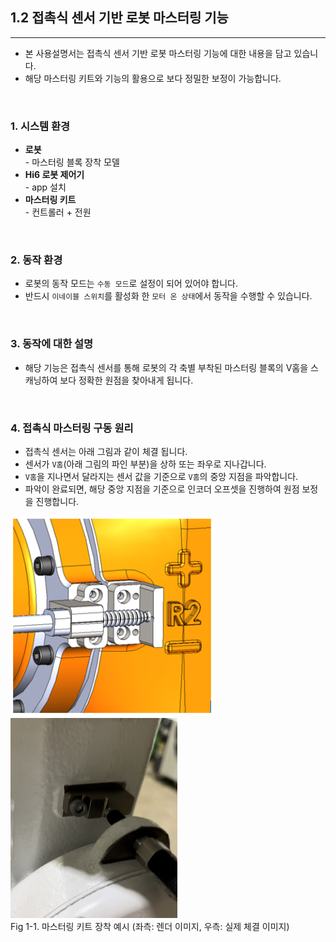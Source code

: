 ## 1.2 접촉식 센서 기반 로봇 마스터링 기능
---

- 본 사용설명서는 접촉식 센서 기반 로봇 마스터링 기능에 대한 내용을 담고 있습니다. 
- 해당 마스터링 키트와 기능의 활용으로 보다 정밀한 보정이 가능합니다.

<br>

### 1. 시스템 환경
- **로봇** <br>- 마스터링 블록 장착 모델
- **Hi6 로봇 제어기** <br>- app 설치
- **마스터링 키트** <br>- 컨트롤러 + 전원

<br>

### 2. 동작 환경
- 로봇의 동작 모드는 `수동 모드`로 설정이 되어 있어야 합니다.
- 반드시 `이네이블 스위치`를 활성화 한 `모터 온 상태`에서 동작을 수행할 수 있습니다.

<br>

### 3. 동작에 대한 설명
- 해당 기능은 접촉식 센서를 통해 로봇의 각 축별 부착된 마스터링 블록의 V홈을 스캐닝하여 보다 정확한 원점을 찾아내게 됩니다.

<br>

### 4. 접촉식 마스터링 구동 원리
- 접촉식 센서는 아래 그림과 같이 체결 됩니다.
- 센서가 `V홈`(아래 그림의 파인 부분)을 상하 또는 좌우로 지나갑니다.
- `V홈`을 지나면서 달라지는 센서 값을 기준으로 `V홈`의 중앙 지점을 파악합니다.
- 파악이 완료되면, 해당 중앙 지점을 기준으로 인코더 오프셋을 진행하여 원점 보정을 진행합니다.
<div>
<img src="../00_img/00_mastering_Vdent_render.png" height="320vh">
<img src="../00_img/01_mastering_real_picture.png" height="320vh"><br>Fig 1-1. 마스터링 키트 장착 예시 (좌측: 렌더 이미지, 우측: 실제 체결 이미지)
</div>
